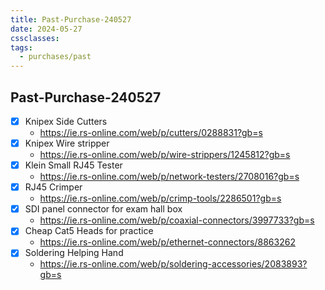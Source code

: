 ```yaml
---
title: Past-Purchase-240527
date: 2024-05-27
cssclasses: 
tags:
  - purchases/past
---
```


## Past-Purchase-240527
- [x] Knipex Side Cutters
	- https://ie.rs-online.com/web/p/cutters/0288831?gb=s
- [x] Knipex Wire stripper
	- https://ie.rs-online.com/web/p/wire-strippers/1245812?gb=s
- [x] Klein Small RJ45 Tester
	- https://ie.rs-online.com/web/p/network-testers/2708016?gb=s
- [x] RJ45 Crimper
	- https://ie.rs-online.com/web/p/crimp-tools/2286501?gb=s
- [x] SDI panel connector for exam hall box
	- https://ie.rs-online.com/web/p/coaxial-connectors/3997733?gb=s
- [x] Cheap Cat5 Heads for practice
	- https://ie.rs-online.com/web/p/ethernet-connectors/8863262
- [x] Soldering Helping Hand
	- https://ie.rs-online.com/web/p/soldering-accessories/2083893?gb=s